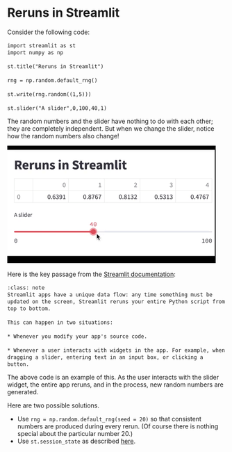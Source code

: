 # Reruns in Streamlit

Consider the following code:

```
import streamlit as st
import numpy as np

st.title("Reruns in Streamlit")

rng = np.random.default_rng()

st.write(rng.random((1,5)))

st.slider("A slider",0,100,40,1)
```

The random numbers and the slider have nothing to do with each other; they are completely independent.  But when we change the slider, notice how the random numbers also change!

![rerun-Streamlit](images/rerun.gif)

Here is the key passage from the [Streamlit documentation](https://docs.streamlit.io/library/get-started/main-concepts#data-flow):

```{admonition} Streamlit data flow
:class: note
Streamlit apps have a unique data flow: any time something must be updated on the screen, Streamlit reruns your entire Python script from top to bottom.

This can happen in two situations:

* Whenever you modify your app's source code.

* Whenever a user interacts with widgets in the app. For example, when dragging a slider, entering text in an input box, or clicking a button.
```

The above code is an example of this.  As the user interacts with the slider widget, the entire app reruns, and in the process, new random numbers are generated.

Here are two possible solutions.
* Use `rng = np.random.default_rng(seed = 20)` so that consistent numbers are produced during every rerun.  (Of course there is nothing special about the particular number 20.)
* Use `st.session_state` as described [here](session-state.md).